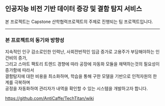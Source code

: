 ## 인공지능 비전 기반 데이터 증강 및 결함 탐지 서비스
본 프로젝트는 Capstone 산학협력프로젝트의 주제로 진행되는 팀 프로젝트입니다.

***

### 본 프로젝트의 동기와 방향성
지속적인 인구 감소로인한 인력난, 사회전반적인 임금 증가로 고용주가 부담해야하는 인건비의 증가,<br/>
그리고 스마트 팩토리 트렌드 경향에 따라 공장에 자동화 모듈을 채택하는것의 필요성이 증가함에 따라서<br/>
결함탐지에 대한 비용을 최소화하며, 학습을 통해 구한 모델을 기반으로 인적자원의 한계를 극복하며<br/>
공정을 자동화하여 관리자가 내역을 확인할 수 있는 시스템을 개발하고자 합니다.<br/>

https://github.com/AntiCaffe/TechTitan/wiki
